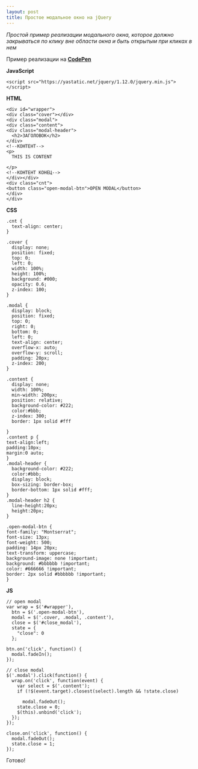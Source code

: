 ```yaml
---
layout: post
title: Простое модальное окно на jQuery
---
```


*Простой пример реализации модального окна, которое должно закрываться по клику вне области окна и быть открытым при кликах в нем*

Пример реализации на **[CodePen](https://codepen.io/titenko/pen/OBqWZK)**

**JavaScript**

    <script src="https://yastatic.net/jquery/1.12.0/jquery.min.js"></script>

**HTML**

    <div id="wrapper">
    <div class="cover"></div>
    <div class="modal">
    <div class="content">
    <div class="modal-header"> 
      <h2>ЗАГОЛОВОК</h2>  
    </div> 
    <!--КОНТЕНТ-->  
    <p>
      THIS IS CONTENT
      
    </p>
    <!--КОНТЕНТ КОНЕЦ-->  
    </div></div>  
    <div class="cnt">
    <button class="open-modal-btn">OPEN MODAL</button>
    </div>
    </div>

**CSS**

    .cnt {
      text-align: center;
    }
    
    .cover {
      display: none;
      position: fixed;
      top: 0;
      left: 0;
      width: 100%;
      height: 100%;
      background: #000;
      opacity: 0.6;
      z-index: 100;
    }
    
    .modal {
      display: block;
      position: fixed;
      top: 0;
      right: 0;
      bottom: 0;
      left: 0;
      text-align: center;
      overflow-x: auto;
      overflow-y: scroll;
      padding: 20px;
      z-index: 200;
    }
    
    .content {
      display: none;
      width: 100%;
      min-width: 200px;
      position: relative;
      background-color: #222;
      color:#bbb;
      z-index: 300;
      border: 1px solid #fff
      
    }
    .content p {
    text-align:left;  
    padding:10px;
    margin:0 auto;  
    } 
    .modal-header {
      background-color: #222;
      color:#bbb;
      display: block;
      box-sizing: border-box;
      border-bottom: 1px solid #fff;
    }
    .modal-header h2 {
      line-height:20px;
      height:20px;
    }
    
    .open-modal-btn {
    font-family: "Montserrat";
    font-size: 13px;
    font-weight: 500;
    padding: 14px 20px;
    text-transform: uppercase;
    background-image: none !important;
    background: #bbbbbb !important;
    color: #666666 !important;
    border: 2px solid #bbbbbb !important;
    }

**JS**

    // open modal
    var wrap = $('#wrapper'),
      btn = $('.open-modal-btn'),
      modal = $('.cover, .modal, .content'),
      close = $('#close_modal'),
      state = {
        "close": 0
      };
    
    btn.on('click', function() {
      modal.fadeIn();
    });
    
    // close modal
    $('.modal').click(function() {
      wrap.on('click', function(event) {
        var select = $('.content');
        if (!$(event.target).closest(select).length && !state.close)
          
          modal.fadeOut();
        state.close = 0;
        $(this).unbind('click');
      });
    });
    
    close.on('click', function() {
      modal.fadeOut();
      state.close = 1;
    });

Готово!
